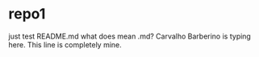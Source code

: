 # repo1
just test
README.md
what does mean .md?
Carvalho Barberino is typing here. This line is completely mine.
